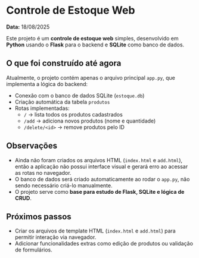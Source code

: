 # Controle de Estoque Web

**Data:** 18/08/2025

Este projeto é um **controle de estoque web** simples, desenvolvido em **Python** usando o **Flask** para o backend e **SQLite** como banco de dados.

## O que foi construído até agora

Atualmente, o projeto contém apenas o arquivo principal `app.py`, que implementa a lógica do backend:

- Conexão com o banco de dados SQLite (`estoque.db`)
- Criação automática da tabela `produtos`
- Rotas implementadas:
  - `/` → lista todos os produtos cadastrados
  - `/add` → adiciona novos produtos (nome e quantidade)
  - `/delete/<id>` → remove produtos pelo ID

## Observações

- Ainda não foram criados os arquivos HTML (`index.html` e `add.html`), então a aplicação não possui interface visual e gerará erro ao acessar as rotas no navegador.
- O banco de dados será criado automaticamente ao rodar o `app.py`, não sendo necessário criá-lo manualmente.
- O projeto serve como **base para estudo de Flask, SQLite e lógica de CRUD**.

## Próximos passos

- Criar os arquivos de template HTML (`index.html` e `add.html`) para permitir interação via navegador.
- Adicionar funcionalidades extras como edição de produtos ou validação de formulários.
